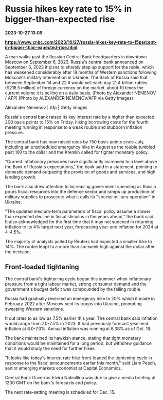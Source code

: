 # Russia hikes key rate to 15% in bigger-than-expected rise

**2023-10-27 13:09**

**https://www.cnbc.com/2023/10/27/russia-hikes-key-rate-to-15percent-in-bigger-than-expected-rise.html**

A man walks past the Russian Central Bank headquarters in downtown Moscow on September 6, 2023. Russia's central bank announced on September 6, 2023 it plans to sharply step up support for the ruble, which has weakened considerably after 18 months of Western sanctions following Moscow's military intervention in Ukraine. The Bank of Russia said that between September 14 and 22 it would sell each day 21.4 billion rubles ($218.5 million) of foreign currency on the market, about 10 times the current volume it is selling on a daily basis. (Photo by Alexander NEMENOV / AFP) (Photo by ALEXANDER NEMENOV/AFP via Getty Images)

Alexander Nemenov | Afp | Getty Images

Russia's central bank raised its key interest rate by a higher than expected 200 basis points to 15% on Friday, hiking borrowing costs for the fourth meeting running in response to a weak rouble and stubborn inflation pressure.

The central bank has now raised rates by 750 basis points since July, including an unscheduled emergency hike in August as the rouble tumbled past 100 to the dollar and the Kremlin called for tighter monetary policy.

"Current inflationary pressures have significantly increased to a level above the Bank of Russia's expectations," the bank said in a statement, pointing to domestic demand outpacing the provision of goods and services, and high lending growth.

The bank also drew attention to increasing government spending as Russia pours fiscal resources into the defence sector and ramps up production of military supplies to prosecute what it calls its "special military operation" in Ukraine.

"The updated medium-term parameters of fiscal policy assume a slower than expected decline in fiscal stimulus in the years ahead," the bank said. It also acknowledged for the first time that it may not succeed in returning inflation to its 4% target next year, forecasting year-end inflation for 2024 at 4-4.5%.

The majority of analysts polled by Reuters had expected a smaller hike to 14%. The rouble leapt to a more than six-week high against the dollar after the decision.

Front-loaded tightening
-----------------------

The central bank's tightening cycle began this summer when inflationary pressure from a tight labour market, strong consumer demand and the government's budget deficit was compounded by the falling rouble.

Russia had gradually reversed an emergency hike to 20% which it made in February 2022 after Moscow sent its troops into Ukraine, prompting sweeping Western sanctions.

It cut rates to as low as 7.5% earlier this year. The central bank said inflation would range from 7.0-7.5% in 2023. It had previously forecast year-end inflation at 6.0-7.0%. Annual inflation was running at 6.38% as of Oct. 16.

The bank maintained its hawkish stance, stating that tight monetary conditions would be maintained for a long period, but withdrew guidance that it would study the need for further hikes.

"It looks like today's interest rate hike front-loaded the tightening cycle in response to the fiscal announcements earlier this month," said Liam Peach, senior emerging markets economist at Capital Economics.

Central Bank Governor Elvira Nabiullina was due to give a media briefing at 1200 GMT on the bank's forecasts and policy.

The next rate-setting meeting is scheduled for Dec. 15.
